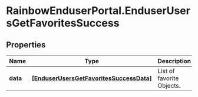# RainbowEnduserPortal.EnduserUsersGetFavoritesSuccess

## Properties

Name | Type | Description | Notes
------------ | ------------- | ------------- | -------------
**data** | [**[EnduserUsersGetFavoritesSuccessData]**](EnduserUsersGetFavoritesSuccessData.md) | List of favorite Objects. | 



